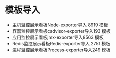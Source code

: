
# 模板导入

* 主机监控展示看板Node-exporter导入 8919 模板
* 容器监控展示看板cadvisor-exporter导入193 模板
* 应用监控展示看板jmx-exporter导入8563 模板
* Redis监控展示看板Redis-exporter导入 2751 模板
* 进程监控展示看板Process-exporter导入249 模板